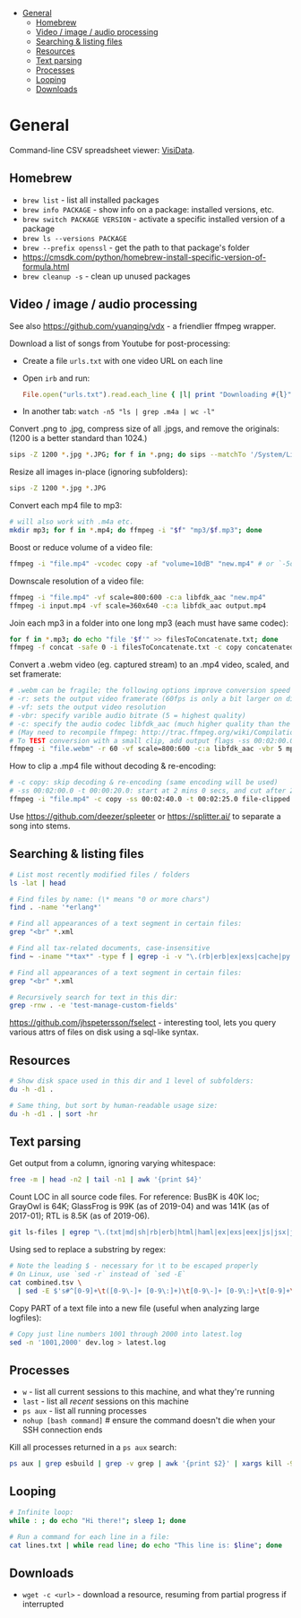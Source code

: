 
- [General](#general)
  - [Homebrew](#homebrew)
  - [Video / image / audio processing](#video--image--audio-processing)
  - [Searching \& listing files](#searching--listing-files)
  - [Resources](#resources)
  - [Text parsing](#text-parsing)
  - [Processes](#processes)
  - [Looping](#looping)
  - [Downloads](#downloads)

# General

Command-line CSV spreadsheet viewer: [VisiData](https://github.com/saulpw/visidata).

## Homebrew

- `brew list` - list all installed packages
- `brew info PACKAGE` - show info on a package: installed versions, etc.
- `brew switch PACKAGE VERSION` - activate a specific installed version of a package
- `brew ls --versions PACKAGE`
- `brew --prefix openssl` - get the path to that package's folder
- https://cmsdk.com/python/homebrew-install-specific-version-of-formula.html
- `brew cleanup -s` - clean up unused packages

## Video / image / audio processing

See also https://github.com/yuanqing/vdx - a friendlier ffmpeg wrapper.

Download a list of songs from Youtube for post-processing:

- Create a file `urls.txt` with one video URL on each line

- Open `irb` and run:

  ```rb
  File.open("urls.txt").read.each_line { |l| print "Downloading #{l}"; `youtube-dl -f140 #{l}`; sleep 10 }
  ```

- In another tab: `watch -n5 "ls | grep .m4a | wc -l"`

Convert .png to .jpg, compress size of all .jpgs, and remove the originals:
(1200 is a better standard than 1024.)

```sh
sips -Z 1200 *.jpg *.JPG; for f in *.png; do sips --matchTo '/System/Library/ColorSync/Profiles/sRGB Profile.icc' -Z 1200 -s format jpeg "$f" --out "${f/.png/.jpg}"; rm "$f"; done
```

Resize all images in-place (ignoring subfolders):

```sh
sips -Z 1200 *.jpg *.JPG
```

Convert each mp4 file to mp3:

```sh
# will also work with .m4a etc.
mkdir mp3; for f in *.mp4; do ffmpeg -i "$f" "mp3/$f.mp3"; done
```

Boost or reduce volume of a video file:

```sh
ffmpeg -i "file.mp4" -vcodec copy -af "volume=10dB" "new.mp4" # or `-5dB` to reduce
```

Downscale resolution of a video file:

```sh
ffmpeg -i "file.mp4" -vf scale=800:600 -c:a libfdk_aac "new.mp4"
ffmpeg -i input.mp4 -vf scale=360x640 -c:a libfdk_aac output.mp4
```

Join each mp3 in a folder into one long mp3 (each must have same codec):

```sh
for f in *.mp3; do echo "file '$f'" >> filesToConcatenate.txt; done
ffmpeg -f concat -safe 0 -i filesToConcatenate.txt -c copy concatenated.mp3
```

Convert a .webm video (eg. captured stream) to an .mp4 video, scaled, and set framerate:

```sh
# .webm can be fragile; the following options improve conversion speed & quality:
# -r: sets the output video framerate (60fps is only a bit larger on disk than 30fps)
# -vf: sets the output video resolution
# -vbr: specify varible audio bitrate (5 = highest quality)
# -c: specify the audio codec libfdk_aac (much higher quality than the default codec)
# (May need to recompile ffmpeg: http://trac.ffmpeg.org/wiki/CompilationGuide/macOS)
# To TEST conversion with a small clip, add output flags -ss 00:02:00.0 -t 00:00:20.0
ffmpeg -i "file.webm" -r 60 -vf scale=800:600 -c:a libfdk_aac -vbr 5 mp4/file.mp4
```

How to clip a .mp4 file without decoding & re-encoding:

```sh
# -c copy: skip decoding & re-encoding (same encoding will be used)
# -ss 00:02:00.0 -t 00:00:20.0: start at 2 mins 0 secs, and cut after 20 secs.
ffmpeg -i "file.mp4" -c copy -ss 00:02:40.0 -t 00:02:25.0 file-clipped.mp4
```

Use https://github.com/deezer/spleeter or https://splitter.ai/ to separate a song into stems.

## Searching & listing files

```sh
# List most recently modified files / folders
ls -lat | head

# Find files by name: (\* means "0 or more chars")
find . -name '*erlang*'

# Find all appearances of a text segment in certain files:
grep "<br" *.xml

# Find all tax-related documents, case-insensitive
find ~ -iname "*tax*" -type f | egrep -i -v "\.(rb|erb|ex|exs|cache|py|pyc|js|jpg|png|yml|c|h|o|y|html|scss)$" | egrep -v "(\/Sites)"

# Find all appearances of a text segment in certain files:
grep "<br" *.xml

# Recursively search for text in this dir:
grep -rnw . -e 'test-manage-custom-fields'
```

https://github.com/jhspetersson/fselect - interesting tool, lets you query various attrs of files on disk using a sql-like syntax.

## Resources

```sh
# Show disk space used in this dir and 1 level of subfolders:
du -h -d1 .

# Same thing, but sort by human-readable usage size:
du -h -d1 . | sort -hr
```

## Text parsing

Get output from a column, ignoring varying whitespace:

```sh
free -m | head -n2 | tail -n1 | awk '{print $4}'
```

Count LOC in all source code files. For reference: BusBK is 40K loc; GrayOwl is 64K; GlassFrog is 99K (as of 2019-04) and was 141K (as of 2017-01); RTL is 8.5K (as of 2019-06).

```sh
git ls-files | egrep "\.(txt|md|sh|rb|erb|html|haml|ex|exs|eex|js|jsx|json|css|scss|lock|yml)$" | egrep -v "/vendor/|package-lock\.json|schema\.json|yarn\.lock|Gemfile\.lock|cdn_backup|third_party" | sed 's/.*/"&"/' | xargs wc -l
```

Using sed to replace a substring by regex:

```sh
# Note the leading $ - necessary for \t to be escaped properly
# On Linux, use `sed -r` instead of `sed -E`
cat combined.tsv \
  | sed -E $'s#^[0-9]+\t([0-9\-]+ [0-9\:]+)\t[0-9\-]+ [0-9\:]+\t[0-9]+\t[A-z\-]+\t([0-9\.]+)\t[A-z0-9]+\t[A-z]+\t([A-z0-9\/\.]+)\t#\\3\t\\1\t#g'
```

Copy PART of a text file into a new file (useful when analyzing large logfiles):

```sh
# Copy just line numbers 1001 through 2000 into latest.log
sed -n '1001,2000' dev.log > latest.log
```

## Processes

- `w` - list all current sessions to this machine, and what they're running
- `last` - list all _recent_ sessions on this machine
- `ps aux` - list all running processes
- `nohup [bash command]` # ensure the command doesn't die when your SSH connection ends

Kill all processes returned in a `ps aux` search:

```sh
ps aux | grep esbuild | grep -v grep | awk '{print $2}' | xargs kill -9
```

## Looping

```sh
# Infinite loop:
while : ; do echo "Hi there!"; sleep 1; done

# Run a command for each line in a file:
cat lines.txt | while read line; do echo "This line is: $line"; done
```

## Downloads

- `wget -c <url>` - download a resource, resuming from partial progress if interrupted
